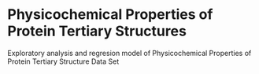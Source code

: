 # Physicochemical Properties of Protein Tertiary Structures

Exploratory analysis and regresion model of  Physicochemical Properties of Protein Tertiary Structure Data Set 
